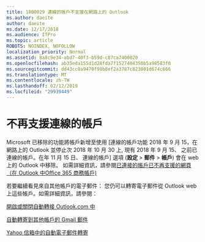 ```yaml
---
title: 1800029 連線的帳戶不支援在網路上的 Outlook
ms.author: daeite
author: daeite
ms.date: 12/17/2018
ms.audience: ITPro
ms.topic: article
ROBOTS: NOINDEX, NOFOLLOW
localization_priority: Normal
ms.assetid: 8a8c9e34-abd7-40f3-b59d-c87ca7400020
ms.openlocfilehash: ab35eda155d1d28fda7f1527404350b5a98583f0
ms.sourcegitcommit: dd43cc0a9470f98b8ef2a3787c823801d674c666
ms.translationtype: MT
ms.contentlocale: zh-TW
ms.lasthandoff: 02/12/2019
ms.locfileid: "29939449"
---
```

# <a name="connected-accounts-are-no-longer-supported"></a>不再支援連線的帳戶

Microsoft 已移除的功能將帳戶新增至使用 [連線的帳戶功能 2018 年 9 月 15，在網路上的 Outlook 並停止次 2018 年 10 月 30 上, 現有 2018 年 9 月 15、 之前已連線的帳戶。在年 11 月 15 日、 連線的帳戶] 選項 (**設定** \> **郵件** \> **帳戶**) 會在 web 上的 Outlook 中移除。 如需詳細資訊，請參閱[已連接的帳戶已不再支援的網頁 （在 Outlook 中Office 365 商務帳戶)](https://support.office.com/article/Connected-accounts-is-no-longer-supported-in-Outlook-on-the-web-Office-365-for-business-accounts-5cc526bf-e928-4a99-8b9f-5e089df7d887)
  
若要繼續看見來自其他帳戶的電子郵件： 您仍可以轉寄電子郵件從 Outlook web 上這些帳戶。如需詳細資訊，請參閱：
  
[開啟或關閉自動轉接 Outlook.com 中](https://go.microsoft.com/fwlink/?linkid=2038346)
  
[自動轉寄到其他帳戶的 Gmail 郵件](https://support.google.com/mail/answer/10957?hl=en)
  
[Yahoo 信箱中的自動電子郵件轉寄](https://help.yahoo.com/kb/SLN22028.mdl?guccounter=1)
  

